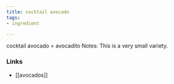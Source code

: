 ```yaml
---
title: cocktail avocado
tags:
- ingredient

---
```

cocktail avocado = avocadito Notes: This is a very small variety.

### Links

* [[avocados]]
